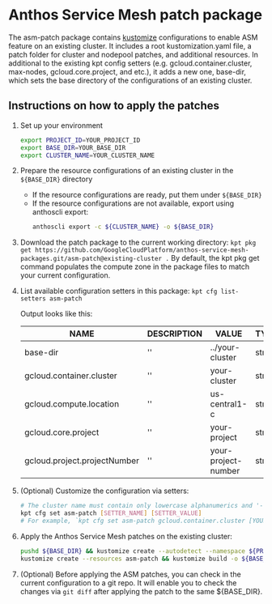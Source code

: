 # Anthos Service Mesh patch package

The asm-patch package contains [kustomize](https://github.com/kubernetes-sigs/kustomize) configurations to enable ASM feature on an existing cluster.
It includes a root kustomization.yaml file, a patch folder for cluster and nodepool patches, and additional resources.
In additional to the existing kpt config setters (e.g. gcloud.container.cluster, max-nodes, gcloud.core.project, and etc.), it adds a new one, base-dir, which sets the base directory of the configurations of an existing cluster.

## Instructions on how to apply the patches

1. Set up your environment
   ```bash
   export PROJECT_ID=YOUR_PROJECT_ID
   export BASE_DIR=YOUR_BASE_DIR
   export CLUSTER_NAME=YOUR_CLUSTER_NAME
   ```

2. Prepare the resource configurations of an existing cluster in the `${BASE_DIR}` directory
   - If the resource configurations are ready, put them under `${BASE_DIR}`
   - If the resource configurations are not available, export using anthoscli export:
     ```bash
     anthoscli export -c ${CLUSTER_NAME} -o ${BASE_DIR}
     ```

3. Download the patch package to the current working directory:
   `kpt pkg get https://github.com/GoogleCloudPlatform/anthos-service-mesh-packages.git/asm-patch@existing-cluster .`
   By default, the kpt pkg get command populates the compute zone in the package files to match your current configuration.

4. List available configuration setters in this package: `kpt cfg list-setters asm-patch`

   Output looks like this:
   
    | NAME                         | DESCRIPTION | VALUE               | TYPE   | COUNT | SETBY |
    |------------------------------|-------------|---------------------|--------|-------|-------|
    | base-dir                     | ''          | ../your-cluster     | string | 1     |       |
    | gcloud.container.cluster     | ''          | your-cluster        | string | 5     |       |
    | gcloud.compute.location      | ''          | us-central1-c       | string | 3     | kpt   |
    | gcloud.core.project          | ''          | your-project        | string | 15    | kpt   |
    | gcloud.project.projectNumber | ''          | your-project-number | string | 3     | kpt   |



5. (Optional) Customize the configuration via setters:
   ```bash
   # The cluster name must contain only lowercase alphanumerics and '-', must start with a letter and end with an alphanumeric, and must be no longer than 40 characters.
   kpt cfg set asm-patch [SETTER_NAME] [SETTER_VALUE]
   # For example, `kpt cfg set asm-patch gcloud.container.cluster [YOUR_CLUSTER_NAME]`
   ```

6. Apply the Anthos Service Mesh patches on the existing cluster:
   ```bash
   pushd ${BASE_DIR} && kustomize create --autodetect --namespace ${PROJECT_ID} && popd
   kustomize create --resources asm-patch && kustomize build -o ${BASE_DIR}/all.yaml
   ```

7. (Optional) Before applying the ASM patches, you can check in the current configuration to a git repo. 
It will enable you to check the changes via `git diff` after applying the patch to the same ${BASE_DIR}.

